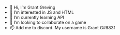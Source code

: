 - 👋 Hi, I’m Grant Greving
- 👀 I’m interested in JS and HTML
- 🌱 I’m currently learning API
- 💞️ I’m looking to collaborate on a game
- 📫 Add me to discord. My username is Grant G#8831

<!---
GrantGreving/GrantGreving is a ✨ special ✨ repository because its `README.md` (this file) appears on your GitHub profile.
You can click the Preview link to take a look at your changes.
--->
